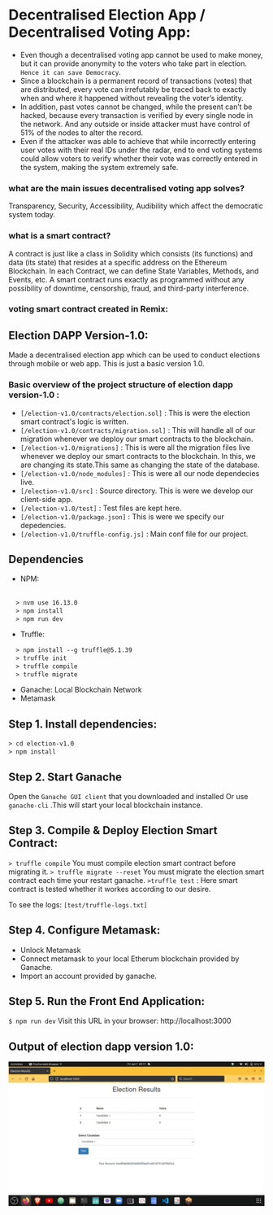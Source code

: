 # Decentralised Election App / Decentralised Voting App: 

- Even though a decentralised voting app cannot be used to make money, but it can provide 
anonymity to the voters who take part in election. `Hence it can save Democracy`. 
- Since a blockchain is a permanent record of transactions (votes) that are distributed, every vote can irrefutably be traced back to exactly when and where it happened without revealing the voter’s identity. 
- In addition, past votes cannot be changed, while the present can’t be hacked, because every transaction is verified by every single node in the network. And any outside or inside attacker must have control of 51% of the nodes to alter the record.
- Even if the attacker was able to achieve that while incorrectly entering user votes with their real IDs under the radar, end to end voting systems could allow voters to verify whether their vote was correctly entered in the system, making the system extremely safe.

### what are the main issues decentralised voting app solves? 
Transparency, Security, Accessibility, Audibility which affect the democratic system today.

### what is a smart contract?

A contract is just like a class in Solidity which consists (its functions) and data (its state) that resides at a specific address on the Ethereum Blockchain. In each Contract, we can define State Variables, Methods, and Events, etc. A smart contract runs exactly as programmed without any possibility of downtime, censorship, fraud, and third-party interference.

### voting smart contract created in Remix:

## Election DAPP Version-1.0:

Made a decentralised election app which can be used to conduct elections through mobile or web app. This is just a basic version 1.0.

### Basic overview of the project structure of election dapp version-1.0 :

- `[/election-v1.0/contracts/election.sol]` : This is were the election smart contract's logic is written.
- `[/election-v1.0/contracts/migration.sol]` : This will handle all of our migration whenever we deploy our smart contracts to the blockchain.
- `[/election-v1.0/migrations]` : This is were all the migration files live whenever we deploy our smart contracts to the blockchain. In this, we are changing its state.This same as changing the state of the database.
- `[/election-v1.0/node_modules]` : This is were all our node dependecies live.
- `[/election-v1.0/src]` : Source directory. This is were we develop our client-side app.
- `[/election-v1.0/test]` : Test files are kept here.
- `[/election-v1.0/package.json]` : This is were we specify our depedencies.
- `[/election-v1.0/truffle-config.js]` : Main conf file for our project.

## Dependencies

- NPM:

```
  
  > nvm use 16.13.0
  > npm install
  > npm run dev
```

- Truffle:

```
  > npm install --g truffle@5.1.39
  > truffle init
  > truffle compile
  > truffle migrate
```

- Ganache: Local Blockchain Network
- Metamask

## Step 1. Install dependencies:

```
> cd election-v1.0
> npm install
```

## Step 2. Start Ganache

Open the `Ganache GUI client` that you downloaded and installed Or use `ganache-cli` .This will start your local blockchain instance.

## Step 3. Compile & Deploy Election Smart Contract:

`> truffle compile`
You must compile election smart contract before migrating it.
`> truffle migrate --reset`
You must migrate the election smart contract each time your restart ganache.
`>truffle test` : 
Here smart contract is tested whether it workes according to our desire.

To see the logs: `[test/truffle-logs.txt]`

## Step 4. Configure Metamask:

- Unlock Metamask
- Connect metamask to your local Etherum blockchain provided by Ganache.
- Import an account provided by ganache.

## Step 5. Run the Front End Application:

`$ npm run dev`
Visit this URL in your browser: http://localhost:3000

## Output of election dapp version 1.0:

![version 1.0 output](VotingDapp-Output.gif)


